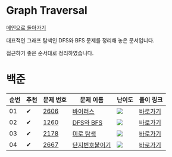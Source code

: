 # Graph Traversal

[메인으로 돌아가기](../../README.md)

대표적인 그래프 탐색인 DFS와 BFS 문제를 정리해 놓은 문서입니다.

접근하기 좋은 순서대로 정리하였습니다.

# 백준

| 순번 | 추천 | 문제 번호                                                               | 문제 이름                                                                         | 난이도                                                   | 풀이 링크                                                                                               |
| ---- | ---- | ----------------------------------------------------------------------- | --------------------------------------------------------------------------------- | -------------------------------------------------------- | ------------------------------------------------------------------------------------------------------- |
| 01   | ✔    | <a href="https://www.acmicpc.net/problem/2606" target="_black">2606</a> | <a href="https://www.acmicpc.net/problem/2606" target="_black">바이러스</a>       | <img src="https://static.solved.ac/tier_small/8.svg" />  | [바로가기](https://github.com/stae1102/code-solving/tree/main/Workbook/Graph%20Traversal/solution/2606) |
| 02   | ✔    | <a href="https://www.acmicpc.net/problem/1260" target="_black">1260</a> | <a href="https://www.acmicpc.net/problem/1260" target="_black">DFS와 BFS</a>      | <img src="https://static.solved.ac/tier_small/9.svg" />  | [바로가기](https://github.com/stae1102/code-solving/tree/main/Workbook/Graph%20Traversal/solution/1260) |
| 03   | ✔    | <a href="https://www.acmicpc.net/problem/2178" target="_black">2178</a> | <a href="https://www.acmicpc.net/problem/2178" target="_black">미로 탐색</a>      | <img src="https://static.solved.ac/tier_small/10.svg" /> | [바로가기](https://github.com/stae1102/code-solving/tree/main/Workbook/Graph%20Traversal/solution/2178) |
| 04   | ✔    | <a href="https://www.acmicpc.net/problem/2667" target="_black">2667</a> | <a href="https://www.acmicpc.net/problem/2667" target="_black">단지번호붙이기</a> | <img src="https://static.solved.ac/tier_small/10.svg" /> | [바로가기](https://github.com/stae1102/code-solving/tree/main/Workbook/Graph%20Traversal/solution/2667) |
